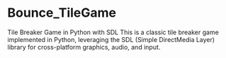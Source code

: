 # Bounce_TileGame
Tile Breaker Game in Python with SDL  This is a classic tile breaker game implemented in Python, leveraging the SDL (Simple DirectMedia Layer) library for cross-platform graphics, audio, and input.
